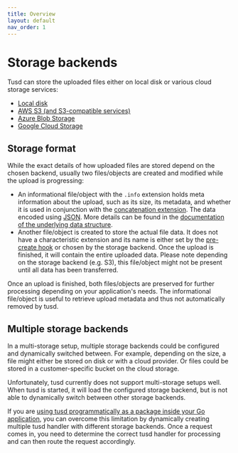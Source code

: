 ```yaml
---
title: Overview
layout: default
nav_order: 1
---
```


# Storage backends

Tusd can store the uploaded files either on local disk or various cloud storage services:

- [Local disk](/storage_backends/local-disk/)
- [AWS S3 (and S3-compatible services)](/storage_backends/aws-s3/)
- [Azure Blob Storage](/storage_backends/azure-blob-storage/)
- [Google Cloud Storage](/storage_backends/google-cloud-storage/)

## Storage format

While the exact details of how uploaded files are stored depend on the chosen backend, usually two files/objects are created and modified while the upload is progressing:

- An informational file/object with the `.info` extension holds meta information about the upload, such as its size, its metadata, and whether it is used in conjunction with the [concatenation extension](https://tus.io/protocols/resumable-upload#concatenation). The data encoded using [JSON](https://www.json.org/json-en.html). More details can be found in the [documentation of the underlying data structure](https://pkg.go.dev/github.com/tus/tusd@v1.13.0/pkg/handler#FileInfo). 
- Another file/object is created to store the actual file data. It does not have a characteristic extension and its name is either set by the [pre-create hook](/advanced_topics/hooks/) or chosen by the storage backend. Once the upload is finished, it will contain the entire uploaded data. Please note depending on the storage backend (e.g. S3), this file/object might not be present until all data has been transferred.

Once an upload is finished, both files/objects are preserved for further processing depending on your application's needs. The informational file/object is useful to retrieve upload metadata and thus not automatically removed by tusd.

## Multiple storage backends

In a multi-storage setup, multiple storage backends could be configured and dynamically switched between. For example, depending on the size, a file might either be stored on disk or with a cloud provider. Or files could be stored in a customer-specific bucket on the cloud storage.

Unfortunately, tusd currently does not support multi-storage setups well. When tusd is started, it will load the configured storage backend, but is not able to dynamically switch between other storage backends.

If you are [using tusd programmatically as a package inside your Go application](/advanced_topics/usage-package/), you can overcome this limitation by dynamically creating multiple tusd handler with different storage backends. Once a request comes in, you need to determine the correct tusd handler for processing and can then route the request accordingly.
